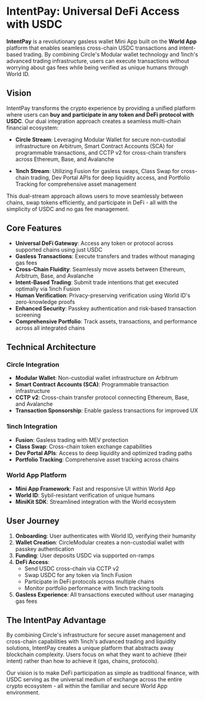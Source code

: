 # IntentPay: Universal DeFi Access with USDC
   
**IntentPay** is a revolutionary gasless wallet Mini App built on the **World App** platform that enables seamless cross-chain USDC transactions and intent-based trading. By combining Circle's Modular wallet technology and 1inch's advanced trading infrastructure, users can execute transactions without worrying about gas fees while being verified as unique humans through World ID.

## Vision

IntentPay transforms the crypto experience by providing a unified platform where users can **buy and participate in any token and DeFi protocol with USDC**. Our dual integration approach creates a seamless multi-chain financial ecosystem:

- **Circle Stream**: Leveraging Modular Wallet for secure non-custodial infrastructure on Arbitrum, Smart Contract Accounts (SCA) for programmable transactions, and CCTP v2 for cross-chain transfers across Ethereum, Base, and Avalanche

- **1inch Stream**: Utilizing Fusion for gasless swaps, Class Swap for cross-chain trading, Dev Portal APIs for deep liquidity access, and Portfolio Tracking for comprehensive asset management

This dual-stream approach allows users to move seamlessly between chains, swap tokens efficiently, and participate in DeFi - all with the simplicity of USDC and no gas fee management.

## Core Features

- **Universal DeFi Gateway**: Access any token or protocol across supported chains using just USDC
- **Gasless Transactions**: Execute transfers and trades without managing gas fees
- **Cross-Chain Fluidity**: Seamlessly move assets between Ethereum, Arbitrum, Base, and Avalanche
- **Intent-Based Trading**: Submit trade intentions that get executed optimally via 1inch Fusion
- **Human Verification**: Privacy-preserving verification using World ID's zero-knowledge proofs
- **Enhanced Security**: Passkey authentication and risk-based transaction screening
- **Comprehensive Portfolio**: Track assets, transactions, and performance across all integrated chains

## Technical Architecture

### Circle Integration
- **Modular Wallet**: Non-custodial wallet infrastructure on Arbitrum
- **Smart Contract Accounts (SCA)**: Programmable transaction infrastructure
- **CCTP v2**: Cross-chain transfer protocol connecting Ethereum, Base, and Avalanche
- **Transaction Sponsorship**: Enable gasless transactions for improved UX

### 1inch Integration
- **Fusion**: Gasless trading with MEV protection
- **Class Swap**: Cross-chain token exchange capabilities
- **Dev Portal APIs**: Access to deep liquidity and optimized trading paths
- **Portfolio Tracking**: Comprehensive asset tracking across chains

### World App Platform
- **Mini App Framework**: Fast and responsive UI within World App
- **World ID**: Sybil-resistant verification of unique humans
- **MiniKit SDK**: Streamlined integration with the World ecosystem

## User Journey

1. **Onboarding**: User authenticates with World ID, verifying their humanity
2. **Wallet Creation**: CircleModular creates a non-custodial wallet with passkey authentication
3. **Funding**: User deposits USDC via supported on-ramps
4. **DeFi Access**:
    - Send USDC cross-chain via CCTP v2
    - Swap USDC for any token via 1inch Fusion
    - Participate in DeFi protocols across multiple chains
    - Monitor portfolio performance with 1inch tracking tools
5. **Gasless Experience**: All transactions executed without user managing gas fees

## The IntentPay Advantage

By combining Circle's infrastructure for secure asset management and cross-chain capabilities with 1inch's advanced trading and liquidity solutions, IntentPay creates a unique platform that abstracts away blockchain complexity. Users focus on what they want to achieve (their intent) rather than how to achieve it (gas, chains, protocols).

Our vision is to make DeFi participation as simple as traditional finance, with USDC serving as the universal medium of exchange across the entire crypto ecosystem - all within the familiar and secure World App environment.